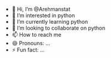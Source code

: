 - 👋 Hi, I’m @Arehmanstat
- 👀 I’m interested in python 
- 🌱 I’m currently learning python 
- 💞️ I’m looking to collaborate on python 
- 📫 How to reach me 
- 😄 Pronouns: ...
- ⚡ Fun fact: ...

<!---
Arehmanstat/Arehmanstat is a ✨ special ✨ repository because its `README.md` (this file) appears on your GitHub profile.
You can click the Preview link to take a look at your changes.
--->
